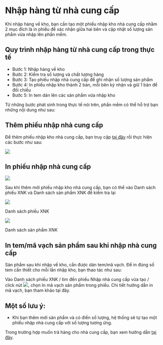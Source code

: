 # Nhập hàng từ nhà cung cấp
Khi nhập hàng về kho, bạn cần tạo một phiếu nhập kho nhà cung cấp nhằm 2 mục đích là in phiếu để xác nhận giữa hai bên và cập nhật số lượng sản phẩm vừa nhập lên phần mềm.

## Quy trình nhập hàng từ nhà cung cấp trong thực tế
- Bước 1: Nhập hàng về kho
- Bước 2: Kiểm tra số lượng và chất lượng hàng 
- Bước 3: Tạo phiếu nhập nhà cung cấp để ghi nhận số lượng sản phẩm
- Bước 4: In phiếu nhập kho thành 2 bản, mỗi bên ký nhận và giữ 1 bản để đối chiếu
- Bước 5: In tem dán lên các sản phẩm vừa nhập kho

Từ những bước phát sinh trong thực tế nói trên, phần mềm có thể hỗ trợ bạn những nội dung như sau:

## Thêm phiếu nhập nhà cung cấp
Để thêm phiếu nhập kho nhà cung cấp, bạn truy cập [tại đây](https://nhanh.vn/inventory/bill/index) rồi thực hiện các bước như sau:


![](https://raw.githubusercontent.com/nhanhapi/manual/master/docs/kho-hang/img/ezgif.com-gif-maker%20(3).gif)


## In phiếu nhập nhà cung cấp

![](https://raw.githubusercontent.com/nhanhapi/manual/master/docs/kho-hang/img/phieu-nhap-nha-cung-cap1.png)

Sau khi thêm mới phiếu nhập kho nhà cung cấp, bạn có thể vào Danh sách phiếu XNK và Danh sách sản phẩm XNK để kiểm tra lại

![](https://raw.githubusercontent.com/nhanhapi/manual/master/docs/kho-hang/img/danh-sach-phieu-xnk.png)

Danh sách phiếu XNK

![](https://raw.githubusercontent.com/nhanhapi/manual/master/docs/kho-hang/img/danh-sach-sp-xnk.png)

Danh sách sản phẩm XNK
## In tem/mã vạch sản phẩm sau khi nhập nhà cung cấp
Sản phẩm sau khi nhập về kho, cần được dán tem/mã vạch. Để in đúng số tem cần thiết cho mỗi lần nhập kho, bạn thao tác như sau:

Vào Danh sách phiếu XNK / tìm đến phiếu Nhập nhà cung cấp vừa tạo / click nút ![](https://raw.githubusercontent.com/nhanhapi/manual/master/docs/kho-hang/img/nut.png), chọn In mã vạch sản phẩm trong phiếu. Chi tiết hướng dẫn in mã vạch, bạn tham khảo tại đây.

## Một số lưu ý:
- Khi bạn thêm mới sản phẩm và có điền số lượng, hệ thống sẽ tự tạo một phiếu nhập nhà cung cấp với số lượng tương ứng.

Trong trường hợp  muốn trả hàng cho nhà cung cấp, bạn xem hướng dẫn [tại đây](https://github.com/nhanhapi/manual/blob/master/docs/kho-hang/tra-hang-cho-nha-cung-cap.md). 
